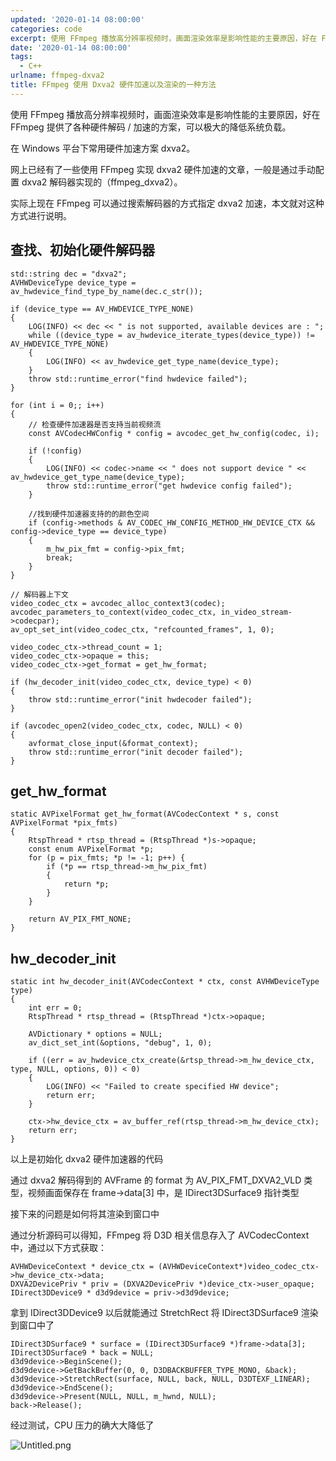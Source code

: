 ```yaml
---
updated: '2020-01-14 08:00:00'
categories: code
excerpt: 使用 FFmpeg 播放高分辨率视频时，画面渲染效率是影响性能的主要原因，好在 FFmpeg 提供了各种硬件解码 / 加速的方案，可以极大的降低系统负载。
date: '2020-01-14 08:00:00'
tags:
  - C++
urlname: ffmpeg-dxva2
title: FFmpeg 使用 Dxva2 硬件加速以及渲染的一种方法
---
```


使用 FFmpeg 播放高分辨率视频时，画面渲染效率是影响性能的主要原因，好在 FFmpeg 提供了各种硬件解码 / 加速的方案，可以极大的降低系统负载。


在 Windows 平台下常用硬件加速方案 dxva2。


网上已经有了一些使用 FFmpeg 实现 dxva2 硬件加速的文章，一般是通过手动配置 dxva2 解码器实现的（ffmpeg_dxva2）。


实际上现在 FFmpeg 可以通过搜索解码器的方式指定 dxva2 加速，本文就对这种方式进行说明。


## 查找、初始化硬件解码器


```text
std::string dec = "dxva2";
AVHWDeviceType device_type = av_hwdevice_find_type_by_name(dec.c_str());

if (device_type == AV_HWDEVICE_TYPE_NONE)
{
	LOG(INFO) << dec << " is not supported, available devices are : ";
	while ((device_type = av_hwdevice_iterate_types(device_type)) != AV_HWDEVICE_TYPE_NONE)
	{
		LOG(INFO) << av_hwdevice_get_type_name(device_type);
	}
	throw std::runtime_error("find hwdevice failed");
}

for (int i = 0;; i++)
{
	// 检查硬件加速器是否支持当前视频流
	const AVCodecHWConfig * config = avcodec_get_hw_config(codec, i);

	if (!config)
	{
		LOG(INFO) << codec->name << " does not support device " << av_hwdevice_get_type_name(device_type);
		throw std::runtime_error("get hwdevice config failed");
	}

	//找到硬件加速器支持的的颜色空间
	if (config->methods & AV_CODEC_HW_CONFIG_METHOD_HW_DEVICE_CTX && config->device_type == device_type)
	{
		m_hw_pix_fmt = config->pix_fmt;
		break;
	}
}

// 解码器上下文
video_codec_ctx = avcodec_alloc_context3(codec);
avcodec_parameters_to_context(video_codec_ctx, in_video_stream->codecpar);
av_opt_set_int(video_codec_ctx, "refcounted_frames", 1, 0);

video_codec_ctx->thread_count = 1;
video_codec_ctx->opaque = this;
video_codec_ctx->get_format = get_hw_format;

if (hw_decoder_init(video_codec_ctx, device_type) < 0)
{
	throw std::runtime_error("init hwdecoder failed");
}

if (avcodec_open2(video_codec_ctx, codec, NULL) < 0)
{
	avformat_close_input(&format_context);
	throw std::runtime_error("init decoder failed");
}

```


## get_hw_format


```text
static AVPixelFormat get_hw_format(AVCodecContext * s, const AVPixelFormat *pix_fmts)
{
	RtspThread * rtsp_thread = (RtspThread *)s->opaque;
	const enum AVPixelFormat *p;
	for (p = pix_fmts; *p != -1; p++) {
		if (*p == rtsp_thread->m_hw_pix_fmt)
		{
			return *p;
		}
	}

	return AV_PIX_FMT_NONE;
}

```


## hw_decoder_init


```text
static int hw_decoder_init(AVCodecContext * ctx, const AVHWDeviceType type)
{
	int err = 0;
	RtspThread * rtsp_thread = (RtspThread *)ctx->opaque;

	AVDictionary * options = NULL;
	av_dict_set_int(&options, "debug", 1, 0);

	if ((err = av_hwdevice_ctx_create(&rtsp_thread->m_hw_device_ctx, type, NULL, options, 0)) < 0)
	{
		LOG(INFO) << "Failed to create specified HW device";
		return err;
	}

	ctx->hw_device_ctx = av_buffer_ref(rtsp_thread->m_hw_device_ctx);
	return err;
}

```


以上是初始化 dxva2 硬件加速器的代码


通过 dxva2 解码得到的 AVFrame 的 format 为 AV_PIX_FMT_DXVA2_VLD 类型，视频画面保存在 frame->data[3] 中，是 IDirect3DSurface9 指针类型


接下来的问题是如何将其渲染到窗口中


通过分析源码可以得知，FFmpeg 将 D3D 相关信息存入了 AVCodecContext 中，通过以下方式获取：


```text
AVHWDeviceContext * device_ctx = (AVHWDeviceContext*)video_codec_ctx->hw_device_ctx->data;
DXVA2DevicePriv * priv = (DXVA2DevicePriv *)device_ctx->user_opaque;
IDirect3DDevice9 * d3d9device = priv->d3d9device;

```


拿到 IDirect3DDevice9 以后就能通过 StretchRect 将 IDirect3DSurface9 渲染到窗口中了


```text
IDirect3DSurface9 * surface = (IDirect3DSurface9 *)frame->data[3];
IDirect3DSurface9 * back = NULL;
d3d9device->BeginScene();
d3d9device->GetBackBuffer(0, 0, D3DBACKBUFFER_TYPE_MONO, &back);
d3d9device->StretchRect(surface, NULL, back, NULL, D3DTEXF_LINEAR);
d3d9device->EndScene();
d3d9device->Present(NULL, NULL, m_hwnd, NULL);
back->Release();

```


经过测试，CPU 压力的确大大降低了


![Untitled.png](https://prod-files-secure.s3.us-west-2.amazonaws.com/fbb39313-8950-40fc-9abf-5c7412d9778c/42160264-80c8-4c53-8260-d15356aa4b21/Untitled.png?X-Amz-Algorithm=AWS4-HMAC-SHA256&X-Amz-Content-Sha256=UNSIGNED-PAYLOAD&X-Amz-Credential=AKIAT73L2G45HZZMZUHI%2F20240926%2Fus-west-2%2Fs3%2Faws4_request&X-Amz-Date=20240926T042914Z&X-Amz-Expires=3600&X-Amz-Signature=2fd4c64cb72ec12f11a21c49a89e95133f68e70a1533c22d6eb839a9219b7802&X-Amz-SignedHeaders=host&x-id=GetObject)

